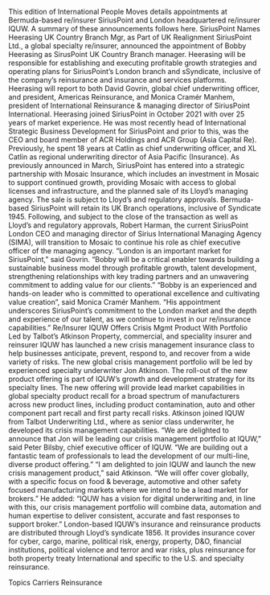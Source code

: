 This edition of International People Moves details appointments at Bermuda-based re/insurer SiriusPoint and London headquartered re/insurer IQUW.
A summary of these announcements follows here.
SiriusPoint Names Heerasing UK Country Branch Mgr, as Part of UK Realignment
SiriusPoint Ltd., a global specialty re/insurer, announced the appointment of Bobby Heerasing as SirusPoint UK Country Branch manager. Heerasing will be responsible for establishing and executing profitable growth strategies and operating plans for SiriusPoint’s London branch and sSyndicate, inclusive of the company’s reinsurance and insurance and services platforms.
Heerasing will report to both David Govrin, global chief underwriting officer, and president, Americas Reinsurance, and Monica Cramér Manhem, president of International Reinsurance & managing director of SiriusPoint International.
Heerasing joined SiriusPoint in October 2021 with over 25 years of market experience. He was most recently head of International Strategic Business Development for SiriusPoint and prior to this, was the CEO and board member of ACR Holdings and ACR Group (Asia Capital Re). Previously, he spent 18 years at Catlin as chief underwriting officer, and XL Catlin as regional underwriting director of Asia Pacific (Insurance).
As previously announced in March, SiriusPoint has entered into a strategic partnership with Mosaic Insurance, which includes an investment in Mosaic to support continued growth, providing Mosaic with access to global licenses and infrastructure, and the planned sale of its Lloyd’s managing agency. The sale is subject to Lloyd’s and regulatory approvals.
Bermuda-based SiriusPoint will retain its UK Branch operations, inclusive of Syndicate 1945.
Following, and subject to the close of the transaction as well as Lloyd’s and regulatory approvals, Robert Harman, the current SiriusPoint London CEO and managing director of Sirius International Managing Agency (SIMA), will transition to Mosaic to continue his role as chief executive officer of the managing agency.
“London is an important market for SiriusPoint,” said Govrin. “Bobby will be a critical enabler towards building a sustainable business model through profitable growth, talent development, strengthening relationships with key trading partners and an unwavering commitment to adding value for our clients.”
“Bobby is an experienced and hands-on leader who is committed to operational excellence and cultivating value creation”, said Monica Cramér Manhem. “His appointment underscores SiriusPoint’s commitment to the London market and the depth and experience of our talent, as we continue to invest in our re/insurance capabilities.”
Re/Insurer IQUW Offers Crisis Mgmt Product With Portfolio Led by Talbot’s Atkinson
Property, commercial, and speciality insurer and reinsurer IQUW has launched a new crisis management insurance class to help businesses anticipate, prevent, respond to, and recover from a wide variety of risks.
The new global crisis management portfolio will be led by experienced specialty underwriter Jon Atkinson. The roll-out of the new product offering is part of IQUW’s growth and development strategy for its specialty lines.
The new offering will provide lead market capabilities in global specialty product recall for a broad spectrum of manufacturers across new product lines, including product contamination, auto and other component part recall and first party recall risks.
Atkinson joined IQUW from Talbot Underwriting Ltd., where as senior class underwriter, he developed its crisis management capabilities.
“We are delighted to announce that Jon will be leading our crisis management portfolio at IQUW,” said Peter Bilsby, chief executive officer of IQUW. “We are building out a fantastic team of professionals to lead the development of our multi-line, diverse product offering.”
“I am delighted to join IQUW and launch the new crisis management product,” said Atkinson. “We will offer cover globally, with a specific focus on food & beverage, automotive and other safety focused manufacturing markets where we intend to be a lead market for brokers.”
He added: “IQUW has a vision for digital underwriting and, in line with this, our crisis management portfolio will combine data, automation and human expertise to deliver consistent, accurate and fast responses to support broker.”
London-based IQUW’s insurance and reinsurance products are distributed through Lloyd’s syndicate 1856. It provides insurance cover for cyber, cargo, marine, political risk, energy, property, D&O, financial institutions, political violence and terror and war risks, plus reinsurance for both property treaty International and specific to the U.S. and specialty reinsurance.

Topics
Carriers
Reinsurance
